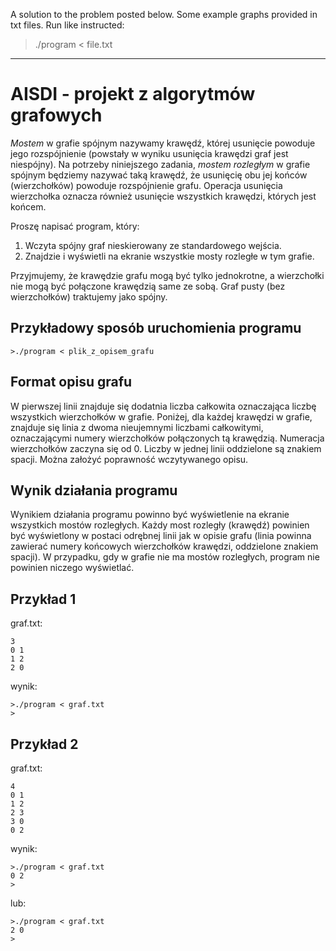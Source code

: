 A solution to the problem posted below.
Some example graphs provided in txt files.
Run like instructed:
> ./program < file.txt
---
# AISDI - projekt z algorytmów grafowych

*Mostem* w grafie spójnym nazywamy krawędź, której usunięcie powoduje jego rozspójnienie (powstały w wyniku usunięcia krawędzi graf jest niespójny). Na potrzeby niniejszego zadania, *mostem rozległym* w grafie spójnym będziemy nazywać taką krawędź, że usunięcię obu jej końców (wierzchołków) powoduje rozspójnienie grafu. Operacja usunięcia wierzchołka oznacza również usunięcie wszystkich krawędzi, których jest końcem.

Proszę napisać program, który:

1. Wczyta spójny graf nieskierowany ze standardowego wejścia.
2. Znajdzie i wyświetli na ekranie wszystkie mosty rozległe w tym grafie.

Przyjmujemy, że krawędzie grafu mogą być tylko jednokrotne, a wierzchołki nie mogą być połączone krawędzią same ze sobą. Graf pusty (bez wierzchołków) traktujemy jako spójny.

## Przykładowy sposób uruchomienia programu

    >./program < plik_z_opisem_grafu

## Format opisu grafu

W pierwszej linii znajduje się dodatnia liczba całkowita oznaczająca liczbę wszystkich wierzchołków w grafie. Poniżej, dla każdej krawędzi w grafie, znajduje się linia z dwoma nieujemnymi liczbami całkowitymi, oznaczającymi numery wierzchołków połączonych tą krawędzią. Numeracja wierzchołków zaczyna się od 0. Liczby w jednej linii oddzielone są znakiem spacji. Można założyć poprawność wczytywanego opisu.

## Wynik działania programu

Wynikiem działania programu powinno być wyświetlenie na ekranie wszystkich mostów rozległych. Każdy most rozległy (krawędź) powinien być wyświetlony w postaci odrębnej linii jak w opisie grafu (linia powinna zawierać numery końcowych wierzchołków krawędzi, oddzielone znakiem spacji). W przypadku, gdy w grafie nie ma mostów rozległych, program nie powinien niczego wyświetlać.

## Przykład 1

graf.txt:

    3
    0 1
    1 2
    2 0

wynik:

    >./program < graf.txt
    >

## Przykład 2

graf.txt:

    4
    0 1
    1 2
    2 3
    3 0
    0 2

wynik:

    >./program < graf.txt
    0 2
    >

lub:

    >./program < graf.txt
    2 0
    >

